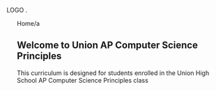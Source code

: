 <!DOCTYPE html>
<html lang="en">
<head>
        <meta charset="UTF-8">
        <meta hht-equiv="x-UA-Compatible" content= "IE-edge">
        <meta name="viewport" content ="widght=device=width, initial-scale=0.1">
        <link rel ="stylesheet" href="style.css">
        <title>Union AP CSP| Login & Registration</title>
</head>
<body>
        <nav class="nav">
                <div class="nav-logo">
                        <p>LOGO .</p>
                </div>
                <div class=" nav-menu">
                <ul>
                        <li<a href="#" >Home</li>/a</li>
    <h1>Welcome to Union AP Computer Science Principles</h1>
    <p> This curriculum is designed for students enrolled in the Union High School AP Computer Science Principles class </p>
</body>
</html>
